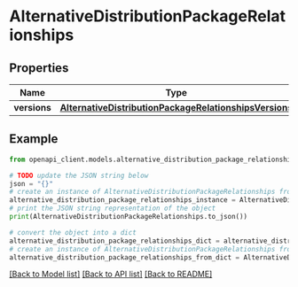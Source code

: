 # AlternativeDistributionPackageRelationships


## Properties

Name | Type | Description | Notes
------------ | ------------- | ------------- | -------------
**versions** | [**AlternativeDistributionPackageRelationshipsVersions**](AlternativeDistributionPackageRelationshipsVersions.md) |  | [optional] 

## Example

```python
from openapi_client.models.alternative_distribution_package_relationships import AlternativeDistributionPackageRelationships

# TODO update the JSON string below
json = "{}"
# create an instance of AlternativeDistributionPackageRelationships from a JSON string
alternative_distribution_package_relationships_instance = AlternativeDistributionPackageRelationships.from_json(json)
# print the JSON string representation of the object
print(AlternativeDistributionPackageRelationships.to_json())

# convert the object into a dict
alternative_distribution_package_relationships_dict = alternative_distribution_package_relationships_instance.to_dict()
# create an instance of AlternativeDistributionPackageRelationships from a dict
alternative_distribution_package_relationships_from_dict = AlternativeDistributionPackageRelationships.from_dict(alternative_distribution_package_relationships_dict)
```
[[Back to Model list]](../README.md#documentation-for-models) [[Back to API list]](../README.md#documentation-for-api-endpoints) [[Back to README]](../README.md)


